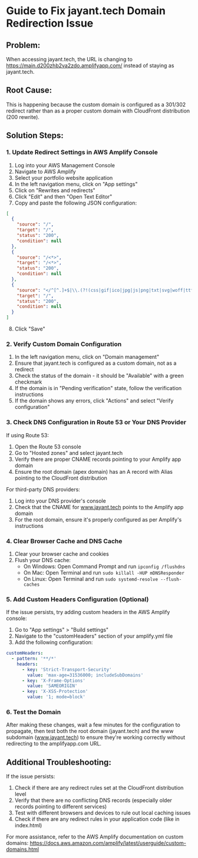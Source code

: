 # Guide to Fix jayant.tech Domain Redirection Issue

## Problem:
When accessing jayant.tech, the URL is changing to https://main.d200zhb2va2zdo.amplifyapp.com/ instead of staying as jayant.tech.

## Root Cause:
This is happening because the custom domain is configured as a 301/302 redirect rather than as a proper custom domain with CloudFront distribution (200 rewrite).

## Solution Steps:

### 1. Update Redirect Settings in AWS Amplify Console

1. Log into your AWS Management Console
2. Navigate to AWS Amplify
3. Select your portfolio website application
4. In the left navigation menu, click on "App settings"
5. Click on "Rewrites and redirects"
6. Click "Edit" and then "Open Text Editor"
7. Copy and paste the following JSON configuration:

```json
[
  {
    "source": "/",
    "target": "/",
    "status": "200",
    "condition": null
  },
  {
    "source": "/<*>",
    "target": "/<*>", 
    "status": "200",
    "condition": null
  },
  {
    "source": "</^[^.]+$|\\.(?!(css|gif|ico|jpg|js|png|txt|svg|woff|ttf|map|json)$)([^.]+$)/>",
    "target": "/",
    "status": "200",
    "condition": null
  }
]
```

8. Click "Save"

### 2. Verify Custom Domain Configuration

1. In the left navigation menu, click on "Domain management"
2. Ensure that jayant.tech is configured as a custom domain, not as a redirect
3. Check the status of the domain - it should be "Available" with a green checkmark
4. If the domain is in "Pending verification" state, follow the verification instructions
5. If the domain shows any errors, click "Actions" and select "Verify configuration"

### 3. Check DNS Configuration in Route 53 or Your DNS Provider

If using Route 53:
1. Open the Route 53 console
2. Go to "Hosted zones" and select jayant.tech
3. Verify there are proper CNAME records pointing to your Amplify app domain
4. Ensure the root domain (apex domain) has an A record with Alias pointing to the CloudFront distribution

For third-party DNS providers:
1. Log into your DNS provider's console
2. Check that the CNAME for www.jayant.tech points to the Amplify app domain
3. For the root domain, ensure it's properly configured as per Amplify's instructions

### 4. Clear Browser Cache and DNS Cache

1. Clear your browser cache and cookies
2. Flush your DNS cache:
   - On Windows: Open Command Prompt and run `ipconfig /flushdns`
   - On Mac: Open Terminal and run `sudo killall -HUP mDNSResponder`
   - On Linux: Open Terminal and run `sudo systemd-resolve --flush-caches`

### 5. Add Custom Headers Configuration (Optional)

If the issue persists, try adding custom headers in the AWS Amplify console:

1. Go to "App settings" > "Build settings"
2. Navigate to the "customHeaders" section of your amplify.yml file
3. Add the following configuration:

```yaml
customHeaders:
  - pattern: '**/*'
    headers:
      - key: 'Strict-Transport-Security'
        value: 'max-age=31536000; includeSubDomains'
      - key: 'X-Frame-Options'
        value: 'SAMEORIGIN'
      - key: 'X-XSS-Protection'
        value: '1; mode=block'
```

### 6. Test the Domain

After making these changes, wait a few minutes for the configuration to propagate, then test both the root domain (jayant.tech) and the www subdomain (www.jayant.tech) to ensure they're working correctly without redirecting to the amplifyapp.com URL.

## Additional Troubleshooting:

If the issue persists:

1. Check if there are any redirect rules set at the CloudFront distribution level
2. Verify that there are no conflicting DNS records (especially older records pointing to different services)
3. Test with different browsers and devices to rule out local caching issues
4. Check if there are any redirect rules in your application code (like in index.html)

For more assistance, refer to the AWS Amplify documentation on custom domains: https://docs.aws.amazon.com/amplify/latest/userguide/custom-domains.html 